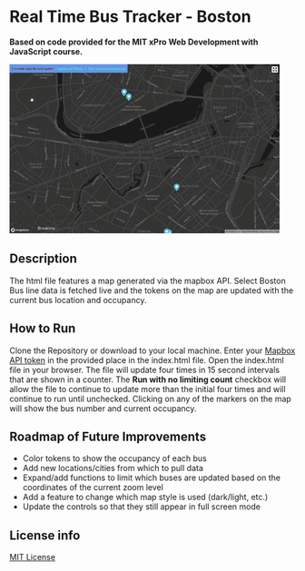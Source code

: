 # Real Time Bus Tracker - Boston

**Based on code provided for the MIT xPro Web Development with JavaScript course.**

<img src="Real-Time-Bus-Tracker.gif">

## Description

The html file features a map generated via the mapbox API. Select Boston Bus line data is fetched live and the tokens on the map are updated with the current bus location and occupancy. 

## How to Run

Clone the Repository or download to your local machine. Enter your [Mapbox API token](https://docs.mapbox.com/help/getting-started/access-tokens/) in the provided place in the index.html file.  Open the index.html file in your browser. 
The file will update four times in 15 second intervals that are shown in a counter. The **Run with no limiting count** checkbox will allow the file to continue to update more than the initial four times and will continue to run until unchecked.
Clicking on any of the markers on the map will show the bus number and current occupancy.

## Roadmap of Future Improvements

* Color tokens to show the occupancy of each bus
* Add new locations/cities from which to pull data
* Expand/add functions to limit which buses are updated based on the coordinates of the current zoom level
* Add a feature to change which map style is used (dark/light, etc.)
* Update the controls so that they still appear in full screen mode

## License info

[MIT License](LICENSE)

